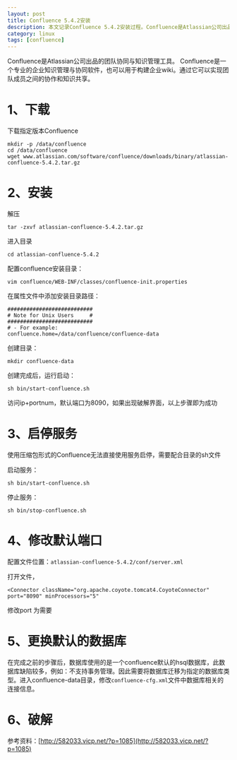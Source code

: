 ```yaml
---
layout: post
title: Confluence 5.4.2安装
description: 本文记录Confluence 5.4.2安装过程。Confluence是Atlassian公司出品的团队协同与知识管理工具。 Confluence是一个专业的企业知识管理与协同软件，也可以用于构建企业wiki。通过它可以实现团队成员之间的协作和知识共享。
category: linux
tags: [confluence]
---
```


Confluence是Atlassian公司出品的团队协同与知识管理工具。 Confluence是一个专业的企业知识管理与协同软件，也可以用于构建企业wiki。通过它可以实现团队成员之间的协作和知识共享。

# 1、下载

下载指定版本Confluence

```
mkdir -p /data/confluence
cd /data/confluence
wget www.atlassian.com/software/confluence/downloads/binary/atlassian-confluence-5.4.2.tar.gz
```

# 2、安装

解压

```
tar -zxvf atlassian-confluence-5.4.2.tar.gz
```

进入目录

```
cd atlassian-confluence-5.4.2
```
配置confluence安装目录：

```
vim confluence/WEB-INF/classes/confluence-init.properties
```

在属性文件中添加安装目录路径：

```
###########################
# Note for Unix Users     #
###########################
# - For example:
confluence.home=/data/confluence/confluence-data
```

创建目录：

```
mkdir confluence-data
```

创建完成后，运行启动：

```
sh bin/start-confluence.sh
```

访问ip+portnum，默认端口为8090，如果出现破解界面，以上步骤即为成功

# 3、启停服务

使用压缩包形式的Confluence无法直接使用服务启停，需要配合目录的sh文件

启动服务：

```
sh bin/start-confluence.sh
```

停止服务：

```
sh bin/stop-confluence.sh
```

# 4、修改默认端口

配置文件位置：`atlassian-confluence-5.4.2/conf/server.xml`

打开文件，

```
<Connector className="org.apache.coyote.tomcat4.CoyoteConnector" port="8090" minProcessors="5"
```

修改port 为需要

# 5、更换默认的数据库

在完成之前的步骤后，数据库使用的是一个confluence默认的hsql数据库，此数据库缺陷较多，例如：不支持事务管理。因此需要将数据库迁移为指定的数据库类型。进入confluence-data目录，修改`confluence-cfg.xml`文件中数据库相关的连接信息。

# 6、破解

参考资料：[http://582033.vicp.net/?p=1085](http://582033.vicp.net/?p=1085)

